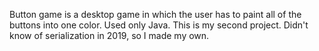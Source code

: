 Button game is a desktop game in which the user has to paint all of the buttons into one color. Used only Java. This is my second project. Didn't know of serialization in 2019, so I made my own. 
